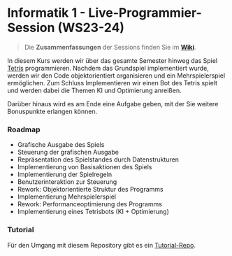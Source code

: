 # Informatik 1 - Live-Programmier-Session (WS23-24)

> Die __Zusammenfassungen__ der Sessions finden Sie im __[Wiki](https://github.com/RUB-INI-Theory-of-Machine-Learning/Info1_WS23-24/wiki)__.

In diesem Kurs werden wir über das gesamte Semester hinweg das Spiel
[Tetris](https://en.wikipedia.org/wiki/Tetris) programmieren. 
Nachdem das Grundspiel implementiert wurde, werden wir den Code objektorientiert
organisieren und ein Mehrspielerspiel ermöglichen. Zum Schluss Implementieren wir
einen Bot des Tetris spielt und werden dabei die Themen KI und Optimierung anreißen.

Darüber hinaus wird es am Ende eine Aufgabe geben, mit der Sie weitere Bonuspunkte 
erlangen können.

### Roadmap

+ Grafische Ausgabe des Spiels
+ Steuerung der grafischen Ausgabe
+ Repräsentation des Spielstandes durch Datenstrukturen
+ Implementierung von Basisaktionen des Spiels
+ Implementierung der Spielregeln
+ Benutzerinteraktion zur Steuerung
+ Rework: Objektorientierte Struktur des Programms
+ Implementierung Mehrspielerspiel
+ Rework: Performanceoptimierung des Programms
+ Implementierung eines Tetrisbots (KI + Optimierung)

### Tutorial
Für den Umgang mit diesem Repository gibt es ein [Tutorial-Repo](https://github.com/RUB-INI-Theory-of-Machine-Learning/hello-world).

